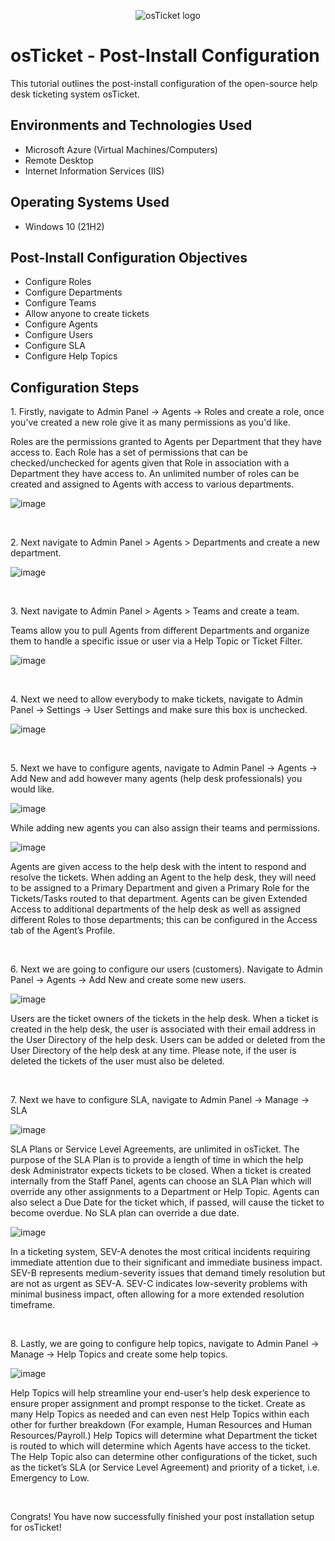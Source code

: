 <p align="center">
<img src="https://i.imgur.com/Clzj7Xs.png" alt="osTicket logo"/>
</p>

<h1>osTicket - Post-Install Configuration</h1>
This tutorial outlines the post-install configuration of the open-source help desk ticketing system osTicket.<br />

<h2>Environments and Technologies Used</h2>

- Microsoft Azure (Virtual Machines/Computers)
- Remote Desktop
- Internet Information Services (IIS)

<h2>Operating Systems Used </h2>

- Windows 10</b> (21H2)

<h2>Post-Install Configuration Objectives</h2>

- Configure Roles
- Configure Departments
- Configure Teams
- Allow anyone to create tickets
- Configure Agents
- Configure Users
- Configure SLA
- Configure Help Topics

<h2>Configuration Steps</h2>

<p>
1. Firstly, navigate to Admin Panel -> Agents -> Roles and create a role, once you've created a new role give it as many permissions as you'd like.
</p>
<p>Roles are the permissions granted to Agents per Department that they have access to. Each Role has a set of permissions that can be checked/unchecked for agents given that Role in association with a Department they have access to. An unlimited number of roles can be created and assigned to Agents with access to various departments.</p>

![image](https://github.com/DevinWilliamsIT/post-install-config/assets/155914712/b4ebb80f-b5b1-4a72-b0e8-141ea0ffd094)

<br />

<p>
2. Next navigate to Admin Panel > Agents > Departments and create a new department.
</p>


![image](https://github.com/DevinWilliamsIT/post-install-config/assets/155914712/79aec968-689f-428f-bdda-ba058f3dfeff)

<br />

<p>
3. Next navigate to Admin Panel > Agents > Teams and create a team.
</p>
<p>Teams allow you to pull Agents from different Departments and organize them to handle a specific issue or user via a Help Topic or Ticket Filter.</p>

![image](https://github.com/DevinWilliamsIT/post-install-config/assets/155914712/2a52b0eb-9113-4d7b-a95a-603b7a4c4373)

<br />

<p>
  4. Next we need to allow everybody to make tickets, navigate to Admin Panel -> Settings -> User Settings and make sure this box is unchecked.
</p>

![image](https://github.com/DevinWilliamsIT/post-install-config/assets/155914712/9be33c6e-b7af-47ad-9922-df6cc2c96da4)

<br />

<p>
  5. Next we have to configure agents, navigate to Admin Panel -> Agents -> Add New and add however many agents (help desk professionals) you would like.
</p>

![image](https://github.com/DevinWilliamsIT/post-install-config/assets/155914712/5a4646c8-fdd4-4ce0-a312-dff0e3794386)

<p>
  While adding new agents you can also assign their teams and permissions.
</p>

![image](https://github.com/DevinWilliamsIT/post-install-config/assets/155914712/6bed7813-a47e-41b7-9f4c-a01110f23c0f)

<p>
  Agents are given access to the help desk with the intent to respond and resolve the tickets. When adding an Agent to the help desk, they will need to be assigned to a Primary Department and given a Primary Role for the Tickets/Tasks routed to that department. Agents can be given Extended Access to additional departments of the help desk as well as assigned different Roles to those departments; this can be configured in the Access tab of the Agent’s Profile.
</p>

<br />

<p>
  6. Next we are going to configure our users (customers). Navigate to Admin Panel -> Agents -> Add New and create some new users.
</p>

![image](https://github.com/DevinWilliamsIT/post-install-config/assets/155914712/9ef073da-d4be-4830-b7b1-dc795698613c)

<p>
  Users are the ticket owners of the tickets in the help desk. When a ticket is created in the help desk, the user is associated with their email address in the User Directory of the help desk. Users can be added or deleted from the User Directory of the help desk at any time. Please note, if the user is deleted the tickets of the user must also be deleted.
</p>

<br />

<p>
  7. Next we have to configure SLA, navigate to Admin Panel -> Manage -> SLA 
</p>

![image](https://github.com/DevinWilliamsIT/post-install-config/assets/155914712/724ad67e-1e71-4dcb-9c98-35e186e334de)

<p>
  SLA Plans or Service Level Agreements, are unlimited in osTicket. The purpose of the SLA Plan is to provide a length of time in which the help desk Administrator expects tickets to be closed.
  When a ticket is created internally from the Staff Panel, agents can choose an SLA Plan which will override any other assignments to a Department or Help Topic. Agents can also select a Due Date for the ticket which, if passed, will cause the ticket to become overdue. No SLA plan can override a due date.
</p>

![image](https://github.com/DevinWilliamsIT/post-install-config/assets/155914712/f33575ce-d1db-4e61-8201-de190ae530aa)

<p>
  In a ticketing system, SEV-A denotes the most critical incidents requiring immediate attention due to their significant and immediate business impact. SEV-B represents medium-severity issues that demand timely resolution but are not as urgent as SEV-A. SEV-C indicates low-severity problems with minimal business impact, often allowing for a more extended resolution timeframe.
</p>

<br />

<p>
  8. Lastly, we are going to configure help topics, navigate to Admin Panel -> Manage -> Help Topics and create some help topics.
</p>

![image](https://github.com/DevinWilliamsIT/post-install-config/assets/155914712/fa6866e5-6ee0-425e-b785-8e5dae710538)

<p>
  Help Topics will help streamline your end-user’s help desk experience to ensure proper assignment and prompt response to the ticket. Create as many Help Topics as needed and can even nest Help Topics within each other for further breakdown (For example, Human Resources and Human Resources/Payroll.)
Help Topics will determine what Department the ticket is routed to which will determine which Agents have access to the ticket. The Help Topic also can determine other configurations of the ticket, such as the ticket’s SLA (or Service Level Agreement) and priority of a ticket, i.e. Emergency to Low.
</p>

<br />

<p>
  Congrats! You have now successfully finished your post installation setup for osTicket!
</p>










